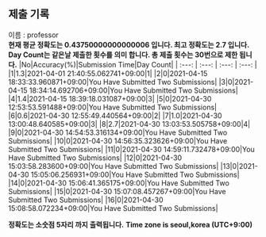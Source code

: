 


  
## 제출 기록  
이름 : professor  
**현재 평균 정확도는 0.43750000000000006 입니다. 최고 정확도는 2.7 입니다.**  
**Day Count는 같은날 제출한 횟수를 의미 합니다. 총 제출 횟수는 30번으로 제한 됩니다.**
|No|Accuracy(%)|Submission Time|Day Count|
| :---: | :---: | :---: | :---: |
|1|1.3|2021-04-01 21:40:55.062741+09:00|1|
|2|0|2021-04-15 18:33:33.960871+09:00|You Have Submitted Two Submissions|
|3|0|2021-04-15 18:34:14.692706+09:00|You Have Submitted Two Submissions|
|4|1.4|2021-04-15 18:39:18.031087+09:00|3|
|5|0|2021-04-30 12:53:53.591488+09:00|You Have Submitted Two Submissions|
|6|0.6|2021-04-30 12:55:49.440564+09:00|2|
|7|1.0|2021-04-30 13:00:48.640585+09:00|3|
|8|2.7|2021-04-30 13:03:53.505758+09:00|4|
|9|0|2021-04-30 14:54:53.316134+09:00|You Have Submitted Two Submissions|
|10|0|2021-04-30 14:56:35.323626+09:00|You Have Submitted Two Submissions|
|11|0|2021-04-30 14:59:11.732478+09:00|You Have Submitted Two Submissions|
|12|0|2021-04-30 15:03:58.283600+09:00|You Have Submitted Two Submissions|
|13|0|2021-04-30 15:05:06.256931+09:00|You Have Submitted Two Submissions|
|14|0|2021-04-30 15:06:41.365175+09:00|You Have Submitted Two Submissions|
|15|0|2021-04-30 15:07:08.457267+09:00|You Have Submitted Two Submissions|
|16|0|2021-04-30 15:08:58.072234+09:00|You Have Submitted Two Submissions|


**정확도는 소숫점 5자리 까지 출력됩니다.**
**Time zone is seoul,korea (UTC+9:00)**
